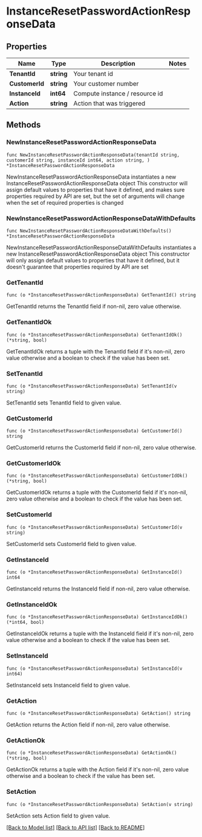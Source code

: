 # InstanceResetPasswordActionResponseData

## Properties

Name | Type | Description | Notes
------------ | ------------- | ------------- | -------------
**TenantId** | **string** | Your tenant id | 
**CustomerId** | **string** | Your customer number | 
**InstanceId** | **int64** | Compute instance / resource id | 
**Action** | **string** | Action that was triggered | 

## Methods

### NewInstanceResetPasswordActionResponseData

`func NewInstanceResetPasswordActionResponseData(tenantId string, customerId string, instanceId int64, action string, ) *InstanceResetPasswordActionResponseData`

NewInstanceResetPasswordActionResponseData instantiates a new InstanceResetPasswordActionResponseData object
This constructor will assign default values to properties that have it defined,
and makes sure properties required by API are set, but the set of arguments
will change when the set of required properties is changed

### NewInstanceResetPasswordActionResponseDataWithDefaults

`func NewInstanceResetPasswordActionResponseDataWithDefaults() *InstanceResetPasswordActionResponseData`

NewInstanceResetPasswordActionResponseDataWithDefaults instantiates a new InstanceResetPasswordActionResponseData object
This constructor will only assign default values to properties that have it defined,
but it doesn't guarantee that properties required by API are set

### GetTenantId

`func (o *InstanceResetPasswordActionResponseData) GetTenantId() string`

GetTenantId returns the TenantId field if non-nil, zero value otherwise.

### GetTenantIdOk

`func (o *InstanceResetPasswordActionResponseData) GetTenantIdOk() (*string, bool)`

GetTenantIdOk returns a tuple with the TenantId field if it's non-nil, zero value otherwise
and a boolean to check if the value has been set.

### SetTenantId

`func (o *InstanceResetPasswordActionResponseData) SetTenantId(v string)`

SetTenantId sets TenantId field to given value.


### GetCustomerId

`func (o *InstanceResetPasswordActionResponseData) GetCustomerId() string`

GetCustomerId returns the CustomerId field if non-nil, zero value otherwise.

### GetCustomerIdOk

`func (o *InstanceResetPasswordActionResponseData) GetCustomerIdOk() (*string, bool)`

GetCustomerIdOk returns a tuple with the CustomerId field if it's non-nil, zero value otherwise
and a boolean to check if the value has been set.

### SetCustomerId

`func (o *InstanceResetPasswordActionResponseData) SetCustomerId(v string)`

SetCustomerId sets CustomerId field to given value.


### GetInstanceId

`func (o *InstanceResetPasswordActionResponseData) GetInstanceId() int64`

GetInstanceId returns the InstanceId field if non-nil, zero value otherwise.

### GetInstanceIdOk

`func (o *InstanceResetPasswordActionResponseData) GetInstanceIdOk() (*int64, bool)`

GetInstanceIdOk returns a tuple with the InstanceId field if it's non-nil, zero value otherwise
and a boolean to check if the value has been set.

### SetInstanceId

`func (o *InstanceResetPasswordActionResponseData) SetInstanceId(v int64)`

SetInstanceId sets InstanceId field to given value.


### GetAction

`func (o *InstanceResetPasswordActionResponseData) GetAction() string`

GetAction returns the Action field if non-nil, zero value otherwise.

### GetActionOk

`func (o *InstanceResetPasswordActionResponseData) GetActionOk() (*string, bool)`

GetActionOk returns a tuple with the Action field if it's non-nil, zero value otherwise
and a boolean to check if the value has been set.

### SetAction

`func (o *InstanceResetPasswordActionResponseData) SetAction(v string)`

SetAction sets Action field to given value.



[[Back to Model list]](../README.md#documentation-for-models) [[Back to API list]](../README.md#documentation-for-api-endpoints) [[Back to README]](../README.md)



